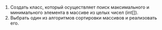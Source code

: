 1. Создать класс, который осуществляет поиск максимального и минимального элемента в массиве из целых чисел (int[]).
2. Выбрать один из алгоритмов сортировки массивов и реализовать его.